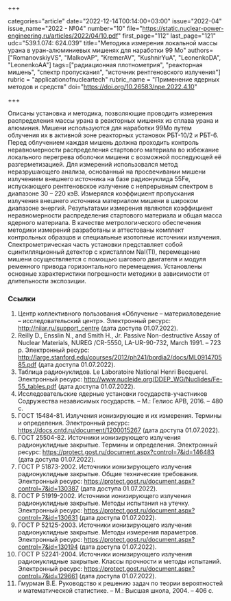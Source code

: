 +++

categories="article"
date="2022-12-14T00:14:00+03:00"
issue="2022-04"
issue_name="2022 - №04"
number="10"
file="https://static.nuclear-power-engineering.ru/articles/2022/04/10.pdf"
first_page="112"
last_page="121"
udc="539.1.074: 624.039"
title="Методика измерения локальной массы урана в уран-алюминиевых мишенях для наработки 99 Mo"
authors=["RomanovskiyVS", "MalkovAP", "KremerAV", "KushnirYuA", "LeonenkoDA", "LeonenkoAA"]
tags=["радиационная плотнометрия", "реакторная мишень", "спектр пропускания", "источник рентгеновского излучения"]
rubric = "applicationofnucleartech"
rubric_name = "Применение ядерных методов и средств"
doi="https://doi.org/10.26583/npe.2022.4.10"

+++

Описаны установка и методика, позволяющие проводить измерения распределения массы урана в реакторных мишенях из сплава урана и алюминия. Мишени используются для наработки 99Mo путем облучения их в активной зоне реакторных установок РБТ-10/2 и РБТ-6. Перед облучением каждая мишень должна проходить контроль неравномерности распределения стартового материала во избежание локального перегрева оболочки мишени с возможной последующей её разгерметизацией. Для измерений использовался метод неразрушающего анализа, основанный на просвечивании мишени излучением внешнего источника на базе радионуклида 55Fe, испускающего рентгеновское излучение с непрерывным спектром в диапазоне 30 – 220 кэВ. Измерялся коэффициент пропускания излучения внешнего источника материалом мишени в широком диапазоне энергий. Результатами измерения являются коэффициент неравномерности распределения стартового материала и общая масса ядерного материала. В качестве метрологического обеспечения методики измерений разработаны и аттестованы комплект контрольных образцов и специальные изотопные источники излучения. Спектрометрическая часть установки представляет собой сцинтилляционный детектор с кристаллом NaI(Tl), перемещение мишени осуществляется с помощью шагового двигателя и модуля ременного привода горизонтального перемещения. Установлены основные характеристики погрешности методики в зависимости от длительности экспозиции.

### Ссылки

1. Центр коллективного пользования «Облучение – материаловедение – исследовательский центр». Электронный ресурс: http://niiar.ru/support_centre (дата доступа 01.07.2022).
2. Reilly D., Ensslin N., and Smith H., Jr. Passive Non-destructive Assay of Nuclear Materials, NUREG /CR-5550, LA-UR-90-732, March 1991. – 723 p. Электронный ресурс: http://large.stanford.edu/courses/2012/ph241/bordia2/docs/ML091470585.pdf (дата доступа 01.07.2022).
3. Таблица радионуклидов. Le Laboratoire National Henri Becquerel. Электронный ресурс: http://www.nucleide.org/DDEP_WG/Nuclides/Fe-55_tables.pdf (дата доступа 01.07.2022).
4. Исследовательские ядерные установки государств-участников Содружества независимых государств. – М.: Гелиос АРВ, 2016. – 480 с.
5. ГОСТ 15484-81. Излучения ионизирующие и их измерения. Термины и определения. Электронный ресурс: https://docs.cntd.ru/document/1200015267 (дата доступа 01.07.2022).
6. ГОСТ 25504-82. Источники ионизирующего излучения радионуклидные закрытые. Термины и определения. Электронный ресурс: https://protect.gost.ru/document.aspx?control=7&id=146483 (дата доступа 01.07.2022).
7. ГОСТ Р 51873-2002. Источники ионизирующего излучения радионуклидные закрытые. Общие технические требования. Электронный ресурс: https://protect.gost.ru/document.aspx?control=7&id=130387 (дата доступа 01.07.2022).
8. ГОСТ Р 51919-2002. Источники ионизирующего излучения радионуклидные закрытые. Методы испытания на утечку. Электронный ресурс: https://protect.gost.ru/document.aspx?control=7&id=130631 (дата доступа 01.07.2022).
9. ГОСТ Р 52125-2003. Источники ионизирующего излучения радионуклидные закрытые. Методы измерения параметров. Электронный ресурс: https://protect.gost.ru/document.aspx?control=7&id=130194 (дата доступа 01.07.2022).
10. ГОСТ Р 52241-2004. Источники ионизирующего излучения радионуклидные закрытые. Классы прочности и методы испытаний. Электронный ресурс: https://protect.gost.ru/document.aspx?control=7&id=129661 (дата доступа 01.07.2022).
11. Гмурман В.Е. Руководство к решению задач по теории вероятностей и математической статистике. – М.: Высшая школа, 2004. – 406 с.